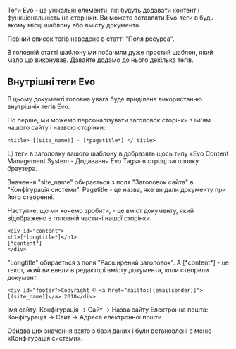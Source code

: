 Теги Evo - це унікальні елементи, які будуть додавати контент і функціональність на сторінки. Ви можете вставляти Evo-теги в будь якому місці шаблону або вмісту документа.

Повний список тегів наведено в статті "Поля ресурса".

В головній статті шаблону ми побачили дуже простий шаблон, який мало що виконував. Давайте додамо до нього декілька тегів.

## Внутрішні теги Evo ##
В цьому документі головна увага буде приділена використанню внутрішніх тегів Evo.

По перше, ми можемо персоналізувати заголовок сторінки з ім'ям нашого сайту і назвою сторінки:

```
<title> [(site_name)] - [*pagetitle*] </ title>
```

Ці теги в заголовку вашого шаблону відобразять щось типу «Evo Content Management System - Додавання Evo Tags» в строці заголовку браузера.

Значення "site_name" обирається з поля "Заголовок сайта" в "Конфігурація системи". Pagetitle - це назва, яке ви дали документу при його створенні.

Наступне, що ми хочемо зробити, - це вміст документу, який відображено в головній частині нашої сторінки. 
```
<div id="content">
<h1>[*longtitle*]</h1>
[*content*]
</div>
```
"Longtitle" обирається з поля "Расширений заголовок". А [\*content\*] - це текст, який ви ввели в редакторі вмісту документа, коли створили документ.


```
<div id="footer">Copyright © <a href="mailto:[(emailsender)]">[(site_name)]</a> 2018</div>
```
Імя сайту: Конфігурація -> Сайт -> Назва сайту
Електронна пошта: Конфігурація -> Сайт -> Адреса електронної пошти

Обидва цих значення взято з бази даних і були встановлені в меню «Конфігурація системи».

